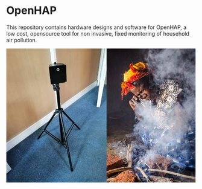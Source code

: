 # OpenHAP

This repository contains hardware designs and software for OpenHAP, a low cost, opensource tool for non invasive, fixed monitoring of household air pollution.

![OpenHAP image](images/image.png)

